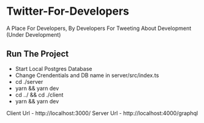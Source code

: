 # Twitter-For-Developers
A Place For Developers, By Developers For Tweeting About Development (Under Development)

## Run The Project
- Start Local Postgres Database
- Change Crendentials and DB name in server/src/index.ts
- cd ./server
- yarn && yarn dev
- cd ../ && cd ./client
- yarn && yarn dev

Client Url - http://localhost:3000/
Server Url - http://localhost:4000/graphql
